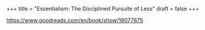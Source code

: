 +++
title = "Essentialism: The Disciplined Pursuite of Less"
draft = false
+++

<https://www.goodreads.com/en/book/show/18077875>